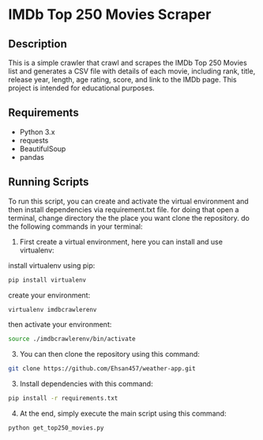 # IMDb Top 250 Movies Scraper

## Description
This is a simple crawler that crawl and scrapes the IMDb Top 250 Movies list and generates a CSV file with details of each movie, including rank, title, release year, length, age rating, score, and link to the IMDb page.
This project is intended for educational purposes.

## Requirements
- Python 3.x
- requests
- BeautifulSoup
- pandas

   
   
## Running Scripts
To run this script, you can create and activate the virtual environment and then install dependencies via requirement.txt file.
for doing that open a terminal, change directory the the place you want clone the repository.
do the following commands in your terminal:

1. First create a virtual environment, here you can install and use virtualenv:

install virtualenv using pip:
```bash
pip install virtualenv
```
create your environment:
```bash
virtualenv imdbcrawlerenv
```
then activate your environment:
```bash
source ./imdbcrawlerenv/bin/activate
```

3. You can then clone the repository using this command:

```bash
git clone https://github.com/Ehsan457/weather-app.git
```

3. Install dependencies with this command:
```bash
pip install -r requirements.txt
```

4. At the end, simply execute the main script using this command:
```bash
python get_top250_movies.py
```

  
